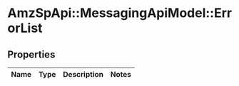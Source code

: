 # AmzSpApi::MessagingApiModel::ErrorList

## Properties
Name | Type | Description | Notes
------------ | ------------- | ------------- | -------------



